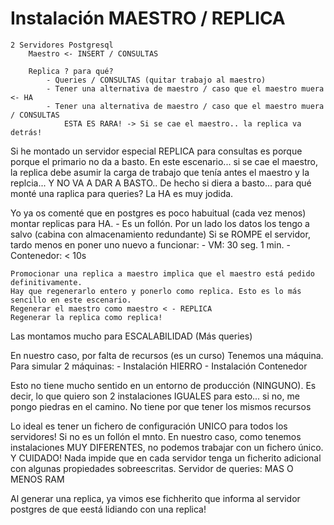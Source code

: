 # Instalación MAESTRO / REPLICA

    2 Servidores Postgresql
        Maestro <- INSERT / CONSULTAS
        
        Replica ? para qué?
            - Queries / CONSULTAS (quitar trabajo al maestro)
            - Tener una alternativa de maestro / caso que el maestro muera <- HA
            - Tener una alternativa de maestro / caso que el maestro muera / CONSULTAS
                ESTA ES RARA! -> Si se cae el maestro.. la replica va detrás!
                
Si he montado un servidor especial REPLICA para consultas es porque porque el primario no da a basto.
En este escenario... si se cae el maestro, la replica debe asumir la carga de trabajo que tenía antes el maestro
y la replcia...
Y NO VA A DAR A BASTO.. De hecho si diera a basto... para qué monté una raplica para queries?
La HA es muy jodida.

Yo ya os comenté que en postgres es poco habuitual (cada vez menos) montar replicas para HA. 
    - Es un follón.
    Por un lado los datos los tengo a salvo (cabina con almacenamiento redundante)
    Si se ROMPE el servidor, tardo menos en poner uno nuevo a funcionar:
    - VM: 30 seg. 1 min.
    - Contenedor: < 10s
    
    Promocionar una replica a maestro implica que el maestro está pedido definitivamente.
    Hay que regenerarlo entero y ponerlo como replica. Esto es lo más sencillo en este escenario.
    Regenerar el maestro como maestro < - REPLICA
    Regenerar la replica como replica!
Las montamos mucho para ESCALABILIDAD (Más queries)

En nuestro caso, por falta de recursos (es un curso) Tenemos una máquina.
Para simular 2 máquinas:
    - Instalación HIERRO
    - Instalación Contenedor
    
Esto no tiene mucho sentido en un entorno de producción (NINGUNO).
Es decir, lo que quiero son 2 instalaciones IGUALES para esto... si no, me pongo piedras en el camino.
No tiene por que tener los mismos recursos

Lo ideal es tener un fichero de configuración UNICO para todos los servidores!
Si no es un follón el mnto. En nuestro caso, como tenemos instalaciones MUY DIFERENTES, no podemos trabajar con un fichero único.
    Y CUIDADO! Nada impide que en cada servidor tenga un ficherito adicional con algunas propiedades sobreescritas.
    Servidor de queries: MAS O MENOS RAM
    
Al generar una replica, ya vimos ese fichherito que informa al servidor postgres de que eestá lidiando con una replica!